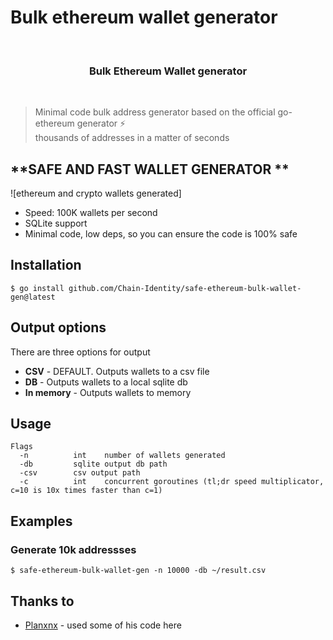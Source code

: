 # Bulk ethereum wallet generator

<br>
<h3 align="center">
  Bulk Ethereum Wallet generator
</h3>
<br/>


> Minimal code bulk address generator based on the official go-ethereum generator ⚡️ <br> thousands of addresses in a matter of seconds

## **SAFE AND FAST WALLET GENERATOR **

![ethereum and crypto wallets generated] 

- Speed: 100K wallets per second
- SQLite support
- Minimal code, low deps, so you can ensure the code is 100% safe


## Installation


```console
$ go install github.com/Chain-Identity/safe-ethereum-bulk-wallet-gen@latest
```

## Output options

There are three options for output

- **CSV** - DEFAULT. Outputs wallets to a csv file 
- **DB** - Outputs wallets to a local sqlite db
- **In memory** - Outputs wallets to memory

## Usage
```console
Flags
  -n          int    number of wallets generated
  -db         sqlite output db path
  -csv        csv output path
  -c          int    concurrent goroutines (tl;dr speed multiplicator, c=10 is 10x times faster than c=1)
```

## Examples

### **Generate 10k addressses**

```console
$ safe-ethereum-bulk-wallet-gen -n 10000 -db ~/result.csv
```

## Thanks to

- [Planxnx](https://github.com/Planxnx/) - used some of his code here

